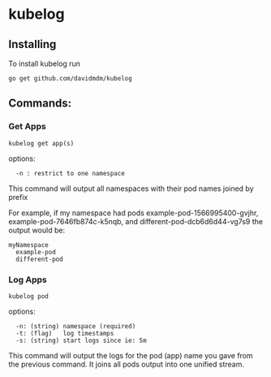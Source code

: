 # kubelog

## Installing

To install kubelog run

```
go get github.com/davidmdm/kubelog
```

## Commands:

### Get Apps
```
kubelog get app(s)
```

options:
```
  -n : restrict to one namespace
```

This command will output all namespaces with their pod names joined by prefix

For example, if my namespace had pods example-pod-1566995400-gvjhr, example-pod-7646fb874c-k5nqb, and different-pod-dcb6d6d44-vg7s9
the output would be:

```
myNamespace
  example-pod
  different-pod
```

### Log Apps
```
kubelog pod
```

options:
```
  -n: (string) namespace (required)
  -t: (flag)   log timestamps
  -s: (string) start logs since ie: 5m
```

This command will output the logs for the pod (app) name you gave from the previous command.
It joins all pods output into one unified stream. 











